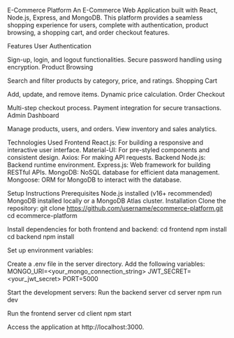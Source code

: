 E-Commerce Platform
An E-Commerce Web Application built with React, Node.js, Express, and MongoDB. This platform provides a seamless shopping experience for users, complete with authentication, product browsing, a shopping cart, and order checkout features.

Features
User Authentication

Sign-up, login, and logout functionalities.
Secure password handling using encryption.
Product Browsing

Search and filter products by category, price, and ratings.
Shopping Cart

Add, update, and remove items.
Dynamic price calculation.
Order Checkout

Multi-step checkout process.
Payment integration for secure transactions.
Admin Dashboard

Manage products, users, and orders.
View inventory and sales analytics.

Technologies Used
Frontend
React.js: For building a responsive and interactive user interface.
Material-UI: For pre-styled components and consistent design.
Axios: For making API requests.
Backend
Node.js: Backend runtime environment.
Express.js: Web framework for building RESTful APIs.
MongoDB: NoSQL database for efficient data management.
Mongoose: ORM for MongoDB to interact with the database.


Setup Instructions
Prerequisites
Node.js installed (v16+ recommended)
MongoDB installed locally or a MongoDB Atlas cluster.
Installation
Clone the repository:
git clone https://github.com/username/ecommerce-platform.git
cd ecommerce-platform

Install dependencies for both frontend and backend:
cd frontend
npm install
cd backend
npm install

Set up environment variables:

Create a .env file in the server directory.
Add the following variables:
MONGO_URI=<your_mongo_connection_string>
JWT_SECRET=<your_jwt_secret>
PORT=5000

Start the development servers:
Run the backend server
cd server
npm run dev

Run the frontend server
cd client
npm start

Access the application at http://localhost:3000.
